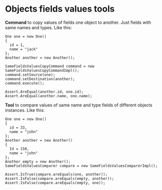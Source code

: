 # Objects fields values tools

**Command** to copy values of fields one object to another. Just fields with same names and types. Like this:

    One one = new One() 
    {
      id = 1,
      name = "jack"
    };
    Another another = new Another();

    SameFieldsValuesCopyCommand command = new SameFieldsValuesCopyCommandImpl();
    command.setSource(one);
    command.setDestination(another);
    command.execute();

    Assert.AreEqual(another.id, one.id);
    Assert.AreEqual(another.name, one.name);

**Tool** to compare values of same name and type fields of different objects instances. Like this:

    One one = new One()
    {
      id = 33,
      name = "john"
    };
    Another another = new Another()
    {
      Id = 150,
      name = "john"
    };
    Another empty = new Another();
    SameFieldsValuesComparer compare = new SameFieldsValuesComparerImpl();

    Assert.IsTrue(compare.areEquals(one, another));
    Assert.IsFalse(compare.areEquals(empty, another));
    Assert.IsFalse(compare.areEquals(empty, one));